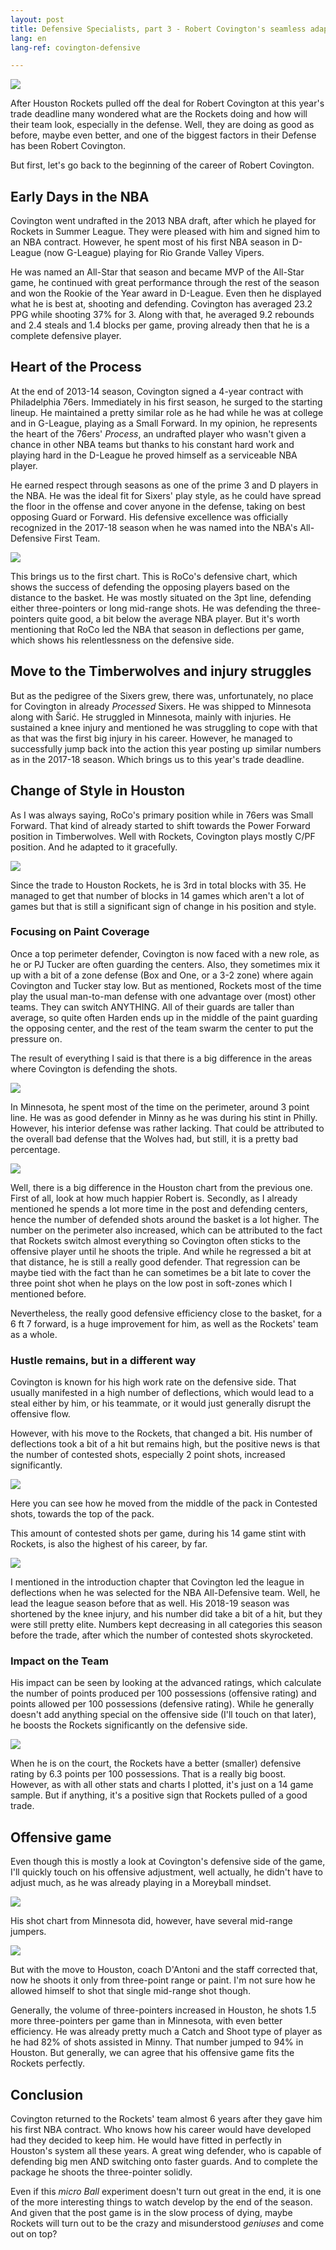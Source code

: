 ```yaml
---
layout: post
title: Defensive Specialists, part 3 - Robert Covington's seamless adaptation to Houston Rockets' Defensive Scheme
lang: en
lang-ref: covington-defensive

---
```


![](/assets/covington/roco_houston.jpeg)

After Houston Rockets pulled off the deal for Robert Covington at this year's trade deadline many wondered what are the Rockets doing and how will their team look, especially in the defense. Well, they are doing as good as before, maybe even better, and one of the biggest factors in their Defense has been Robert Covington.

<!--more-->

But first, let's go back to the beginning of the career of Robert Covington.

## Early Days in the NBA

Covington went undrafted in the 2013 NBA draft, after which he played for Rockets in Summer League. They were pleased with him and signed him to an NBA contract. However, he spent most of his first NBA season in D-League (now G-League) playing for Rio Grande Valley Vipers.

He was named an All-Star that season and became MVP of the All-Star game, he continued with great performance through the rest of the season and won the Rookie of the Year award in D-League. Even then he displayed what he is best at, shooting and defending. Covington has averaged 23.2 PPG while shooting 37% for 3. Along with that, he averaged 9.2 rebounds and 2.4 steals and 1.4 blocks per game, proving already then that he is a complete defensive player.

## Heart of the Process

At the end of 2013-14 season, Covington signed a 4-year contract with Philadelphia 76ers. Immediately in his first season, he surged to the starting lineup. He maintained a pretty similar role as he had while he was at college and in G-League, playing as a Small Forward. In my opinion, he represents the heart of the 76ers' _Process_, an undrafted player who wasn't given a chance in other NBA teams but thanks to his constant hard work and playing hard in the D-League he proved himself as a serviceable NBA player.

He earned respect through seasons as one of the prime 3 and D players in the NBA. He was the ideal fit for Sixers' play style, as he could have spread the floor in the offense and cover anyone in the defense, taking on best opposing Guard or Forward. His defensive excellence was officially recognized in the 2017-18 season when he was named into the NBA's All-Defensive First Team.

![](/assets/covington/def_chart_phila.png)

This brings us to the first chart. This is RoCo's defensive chart, which shows the success of defending the opposing players based on the distance to the basket. He was mostly situated on the 3pt line, defending either three-pointers or long mid-range shots. He was defending the three-pointers quite good, a bit below the average NBA player. But it's worth mentioning that RoCo led the NBA that season in deflections per game, which shows his relentlessness on the defensive side.

## Move to the Timberwolves and injury struggles

But as the pedigree of the Sixers grew, there was, unfortunately, no place for Covington in already _Processed_ Sixers. He was shipped to Minnesota along with Šarić. He struggled in Minnesota, mainly with injuries. He sustained a knee injury and mentioned he was struggling to cope with that as that was the first big injury in his career. However, he managed to successfully jump back into the action this year posting up similar numbers as in the 2017-18 season. Which brings us to this year's trade deadline.

## Change of Style in Houston

As I was always saying, RoCo's primary position while in 76ers was Small Forward. That kind of already started to shift towards the Power Forward position in Timberwolves. Well with Rockets, Covington plays mostly C/PF position. And he adapted to it gracefully.

![](/assets/covington/blocks_height.png)

Since the trade to Houston Rockets, he is 3rd in total blocks with 35. He managed to get that number of blocks in 14 games which aren't a lot of games but that is still a significant sign of change in his position and style.

### Focusing on Paint Coverage

Once a top perimeter defender, Covington is now faced with a new role, as he or PJ Tucker are often guarding the centers. Also, they sometimes mix it up with a bit of a zone defense (Box and One, or a 3-2 zone) where again Covington and Tucker stay low. But as mentioned, Rockets most of the time play the usual man-to-man defense with one advantage over (most) other teams. They can switch ANYTHING. All of their guards are taller than average, so quite often Harden ends up in the middle of the paint guarding the opposing center, and the rest of the team swarm the center to put the pressure on.

The result of everything I said is that there is a big difference in the areas where Covington is defending the shots.

![](/assets/covington/def_chart_minny.png)

In Minnesota, he spent most of the time on the perimeter, around 3 point line. He was as good defender in Minny as he was during his stint in Philly. However, his interior defense was rather lacking. That could be attributed to the overall bad defense that the Wolves had, but still, it is a pretty bad percentage.

![](/assets/covington/def_chart_houston.png)


Well, there is a big difference in the Houston chart from the previous one. First of all, look at how much happier Robert is. Secondly, as I already mentioned he spends a lot more time in the post and defending centers, hence the number of defended shots around the basket is a lot higher. The number on the perimeter also increased, which can be attributed to the fact that Rockets switch almost everything so Covington often sticks to the offensive player until he shoots the triple. And while he regressed a bit at that distance, he is still a really good defender. That regression can be maybe tied with the fact than he can sometimes be a bit late to cover the three point shot when he plays on the low post in soft-zones which I mentioned before.

Nevertheless, the really good defensive efficiency close to the basket, for a 6 ft 7 forward, is a huge improvement for him, as well as the Rockets' team as a whole.

### Hustle remains, but in a different way

Covington is known for his high work rate on the defensive side. That usually manifested in a high number of deflections, which would lead to a steal either by him, or his teammate, or it would just generally disrupt the offensive flow.

However, with his move to the Rockets, that changed a bit. His number of deflections took a bit of a hit but remains high, but the positive news is that the number of contested shots, especially 2 point shots, increased significantly.

![](/assets/covington/deflections_contests.png)

Here you can see how he moved from the middle of the pack in Contested shots, towards the top of the pack.

This amount of contested shots per game, during his 14 game stint with Rockets, is also the highest of his career, by far.

![](/assets/covington/deflections_contests_years.png)

I mentioned in the introduction chapter that Covington led the league in deflections when he was selected for the NBA All-Defensive team. Well, he lead the league season before that as well. His 2018-19 season was shortened by the knee injury, and his number did take a bit of a hit, but they were still pretty elite. Numbers kept decreasing in all categories this season before the trade, after which the number of contested shots skyrocketed.

### Impact on the Team

His impact can be seen by looking at the advanced ratings, which calculate the number of points produced per 100 possessions (offensive rating) and points allowed per 100 possessions (defensive rating). While he generally doesn't add anything special on the offensive side (I'll touch on that later), he boosts the Rockets significantly on the defensive side.

![](/assets/covington/on_off_roco.png)

When he is on the court, the Rockets have a better (smaller) defensive rating by 6.3 points per 100 possessions. That is a really big boost. However, as with all other stats and charts I plotted, it's just on a 14 game sample. But if anything, it's a positive sign that Rockets pulled of a good trade.

## Offensive game

Even though this is mostly a look at Covington's defensive side of the game, I'll quickly touch on his offensive adjustment, well actually, he didn't have to adjust much, as he was already playing in a Moreyball mindset.

![](/assets/covington/shotchart_minny.png)

His shot chart from Minnesota did, however, have several mid-range jumpers.

![](/assets/covington/shotchart_hou.png)

But with the move to Houston, coach D'Antoni and the staff corrected that, now he shoots it only from three-point range or paint. I'm not sure how he allowed himself to shot that single mid-range shot though.

Generally, the volume of three-pointers increased in Houston, he shots 1.5 more three-pointers per game than in Minnesota, with even better efficiency. He was already pretty much a Catch and Shoot type of player as he had 82% of shots assisted in Minny. That number jumped to 94% in Houston. But generally, we can agree that his offensive game fits the Rockets perfectly.

## Conclusion

Covington returned to the Rockets' team almost 6 years after they gave him his first NBA contract. Who knows how his career would have developed had they decided to keep him. He would have fitted in perfectly in Houston's system all these years. A great wing defender, who is capable of defending big men AND switching onto faster guards. And to complete the package he shoots the three-pointer solidly.

Even if this *micro Ball* experiment doesn't turn out great in the end, it is one of the more interesting things to watch develop by the end of the season. And given that the post game is in the slow process of dying, maybe Rockets will turn out to be the crazy and misunderstood *geniuses* and come out on top?

